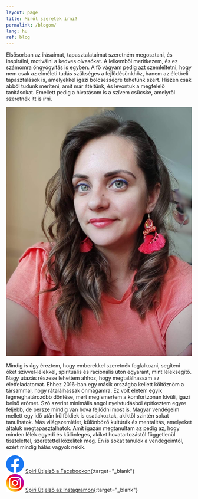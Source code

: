 ```yaml
---
layout: page
title: Miről szeretek írni?
permalink: /blogom/
lang: hu
ref: blog
---
```


Elsősorban az írásaimat, tapasztalataimat szeretném megosztani, és inspirálni, motiválni a kedves olvasókat. A lelkemből merítkezem, és ez számomra öngyógyítás is egyben. A fő vágyam pedig azt szemléltetni, hogy nem csak az elméleti tudás szükséges a fejlődésünkhöz, hanem az életbeli tapasztalások is, amelyekkel igazi bölcsességre tehetünk szert. Hiszen csak abból tudunk meríteni, amit már átéltünk, és levontuk a megfelelő tanításokat. Emellett pedig a hivatásom is a szívem csücske, amelyről szeretnék itt is írni. 

![](/assets/img/portre.jpg)

Mindig is úgy éreztem, hogy emberekkel szeretnék foglalkozni, segíteni őket szívvel-lélekkel, spirituális és racionális úton egyaránt, mint léleksegítő. Nagy utazás részese lehettem ahhoz, hogy megtalálhassam az életfeladatomat. Ehhez 2016-ban egy másik országba kellett költöznöm a társammal, hogy rátalálhassak önmagamra. Ez volt életem egyik legmeghatározóbb döntése, mert megismertem a komfortzónán kívüli, igazi belső erőmet. Szó szerint minimális angol nyelvtudásból építkeztem egyre feljebb, de persze mindig van hova fejlődni most is. Magyar vendégeim mellett egy idő után külföldiek is csatlakoztak, akiktől szintén sokat tanulhatok. Más világszemlélet, különböző kultúrák és mentalitás, amelyeket általuk megtapasztalhatok. Amit igazán megtanultam az pedig az, hogy minden lélek egyedi és különleges, akiket hovatartozástól függetlenül tisztelettel, szeretettel közelítek meg. Én is sokat tanulok a vendégeimtől, ezért mindig hálás vagyok nekik.

<img id="fb-logo" src="/assets/img/facebook_logo_icon.png" /> [Spiri Útjelző a Facebookon](https://www.facebook.com/spiriutjelzo){:target="_blank"}<br/>
<img id="insta-logo" src="/assets/img/instagram_logo_icon.png" /> [Spiri Útjelző az Instagramon](https://www.instagram.com/spiriutjelzo/){:target="_blank"}
